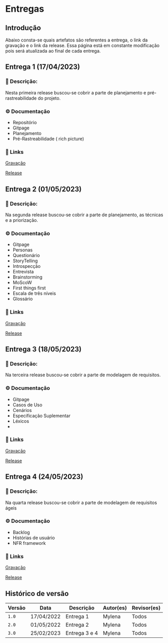 # Entregas

## Introdução

 Abaixo consta-se quais artefatos são referentes a entrega, o link da gravação e o link da release. Essa página está em constante modificação pois será atualizada ao final de cada entrega.

## Entrega 1 (17/04/2023)
### 📖 Descrição: 
Nesta primeira release buscou-se cobrir a parte de planejamento e pré-rastreabilidade do projeto.  
### ⚙️ Documentação
- Repositório
 - Gitpage
- Planejamento    
- Pré-Rastreabilidade ( rich picture)
### 🔗 Links
[Gravação](https://www.youtube.com/watch?v=nXzaoptwyAE)

[Release](https://github.com/Requisitos-de-Software/2023.1-Crunchyroll/releases/tag/Crunchyroll)

## Entrega 2 (01/05/2023)
### 📖 Descrição: 
Na segunda release buscou-se cobrir a parte de planejamento, as técnicas e a priorização.
### ⚙️ Documentação
- Gitpage  
- Personas
- Questionário
- StoryTelling
- Introspecção
- Entrevista
- Brainstorming
- MoScoW
- First things first
- Escala de três níveis
- Glossário

### 🔗 Links
[Gravação](https://www.youtube.com/watch?v=vCXc620S378)

[Release](https://github.com/Requisitos-de-Software/2023.1-Simplenote/releases/tag/SimpleNote)

## Entrega 3 (18/05/2023)
### 📖 Descrição: 
Na terceira release buscou-se cobrir a parte de modelagem de requisitos.
### ⚙️ Documentação
- Gitpage
- Casos de Uso
- Cenários
- Especificação Suplementar
- Léxicos
-
### 🔗 Links
[Gravação](https://youtu.be/ezyo9w8Pc14)

[Release](https://github.com/Requisitos-de-Software/2023.1-Simplenote/releases/tag/Simplenote)

## Entrega  4  (24/05/2023)
### 📖 Descrição: 
Na quarta release buscou-se cobrir a parte de modelagem de requisitos ágeis
### ⚙️ Documentação
- Backlog  
- Histórias de usuário
- NFR framework


### 🔗 Links
[Gravação](https://youtu.be/aXE6jrN7GOM)

[Release](https://github.com/Requisitos-de-Software/2023.1-Simplenote/releases/tag/Simplenote4)

## Histórico de versão

| Versão | Data | Descrição| Autor(es)| Revisor(es)
|--|--|--|--|--|
| `1.0`|17/04/2022|Entrega 1| Mylena| Todos
| `2.0`|01/05/2022|Entrega 2 | Mylena| Todos
| `3.0`| 25/02/2023| Entrega 3 e 4| Mylena | Todos


